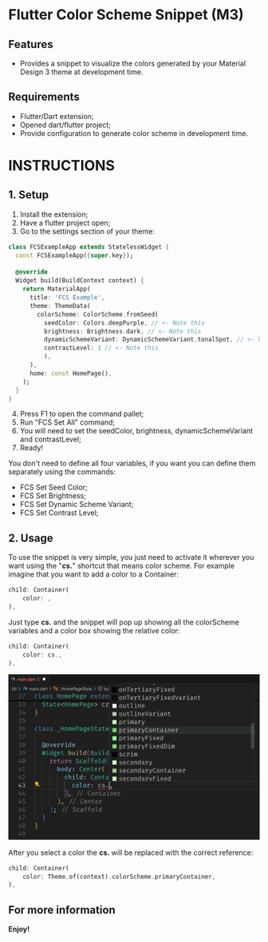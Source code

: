 # Flutter Color Scheme Snippet (M3)

## Features

* Provides a snippet to visualize the colors generated by your Material Design 3 theme at development time.

## Requirements

* Flutter/Dart extension;
* Opened dart/flutter project;
* Provide configuration to generate color scheme in development time.


# INSTRUCTIONS
## 1. Setup
1. Install the extension;
2. Have a flutter project open;
3. Go to the settings section of your theme:
```dart
class FCSExampleApp extends StatelessWidget {
  const FCSExampleApp({super.key});

  @override
  Widget build(BuildContext context) {
    return MaterialApp(
      title: 'FCS Example',
      theme: ThemeData(
        colorScheme: ColorScheme.fromSeed(
          seedColor: Colors.deepPurple, // <- Note this
          brightness: Brightness.dark, // <- Note this
          dynamicSchemeVariant: DynamicSchemeVariant.tonalSpot, // <- Note this
          contrastLevel: 1 // <- Note this
          ),
      ),
      home: const HomePage(),
    );
  }
}
```
4. Press F1 to open the command pallet;
5. Run "FCS Set All" command;
6. You will need to set the seedColor, brightness, dynamicSchemeVariant and contrastLevel;
7. Ready!

You don't need to define all four variables, if you want you can define them separately using the commands:
* FCS Set Seed Color;
* FCS Set Brightness;
* FCS Set Dynamic Scheme Variant;
* FCS Set Contrast Level;

## 2. Usage

To use the snippet is very simple, you just need to activate it wherever you want using the "__cs.__" shortcut that means color scheme.
For example imagine that you want to add a color to a Container:
``` dart
child: Container(
    color: ,
),
```
Just type __cs.__ and the snippet will pop up showing all the colorScheme variables and a color box showing the relative color:
``` dart
child: Container(
    color: cs.,
),
```
![descrição](src/assets/snippet_preview.png)

After you select a color the __cs.__ will be replaced with the correct reference:

``` dart
child: Container(
    color: Theme.of(context).colorScheme.primaryContainer,
),
```

## For more information



**Enjoy!**
